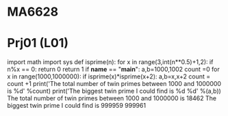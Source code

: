 # MA6628

# Prj01 (L01)

import math
import sys
def isprime(n):
    for x in range(3,int(n**0.5)+1,2):
        if n%x == 0:
            return 0
    return 1
if __name__ == "__main__":
    a,b=1000,1002
    count =0
    for x in range(1000,1000000):
        if isprime(x)*isprime(x+2):
            a,b=x,x+2
            count = count +1
    print('The total number of twin primes between 1000 and 1000000 is %d' %count)
    print('The biggest twin prime I could find is %d %d' %(a,b))
The total number of twin primes between 1000 and 1000000 is 18462
The biggest twin prime I could find is 999959 999961
